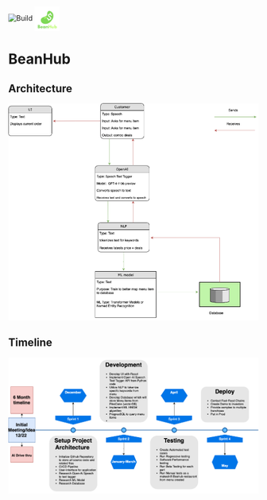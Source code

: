 ![Build](https://github.com/Ibrahim-Haroon/BeanHub/actions/workflows/unit-test.yml/badge.svg)
<img src="other/images/bean_logo.png" alt="BeanHub" width="50" height="50" style="vertical-align: middle;">



# BeanHub

## Architecture
![architecture.drawio.png](other/images/architecture.drawio.png)

## Timeline
![timeline.png](other/images/timeline.drawio.png)
